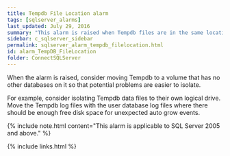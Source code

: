 ```yaml
---
title: ﻿Tempdb File Location alarm
tags: [sqlserver_alarms]
last_updated: July 29, 2016
summary: "This alarm is raised when Tempdb files are in the same location as other database files and I/O activity is significant and more than one drive is available."
sidebar: c_sqlserver_sidebar
permalink: sqlserver_alarm_tempdb_filelocation.html
id: alarm_TempDB_FileLocation
folder: ConnectSQLServer
---
```



When the alarm is raised, consider moving Tempdb to a volume that has no other databases on it so that potential problems are easier to isolate.

For example, consider isolating Tempdb data files to their own logical drive. Move the Tempdb log files with the user database log files where there should be enough free disk space for unexpected auto grow events.

{% include note.html content="This alarm is applicable to SQL Server 2005 and above." %}

{% include links.html %}
